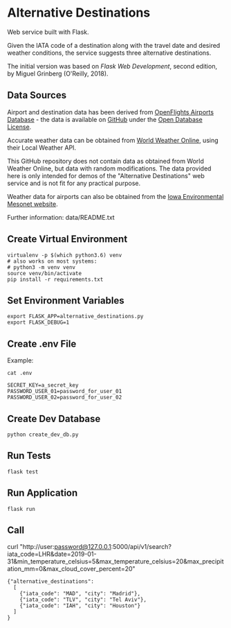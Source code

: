 # Alternative Destinations

Web service built with Flask. 

Given the IATA code of a destination along with the travel date and desired weather conditions, the service suggests three alternative destinations.

The initial version was based on *Flask Web Development*, second edition, by Miguel Grinberg (O'Reilly, 2018).

## Data Sources

Airport and destination data has been derived from [OpenFlights Airports Database](https://openflights.org/data.html) - the data is available on [GitHub](https://github.com/jpatokal/openflights/blob/master/data/airports.dat) under the [Open Database License](https://openflights.org/data.html#license).

Accurate weather data can be obtained from [World Weather Online](https://www.worldweatheronline.com), using their Local Weather API. 

This GitHub repository does not contain data as obtained from World Weather Online, but data with random modifications. The data provided here is only intended for demos of the "Alternative Destinations" web service and is not fit for any practical purpose.  

Weather data for airports can also be obtained from the [Iowa Environmental Mesonet website](https://mesonet.agron.iastate.edu/request/download.phtml?network=IN__ASOS).

Further information: data/README.txt

## Create Virtual Environment

```
virtualenv -p $(which python3.6) venv
# also works on most systems:
# python3 -m venv venv
source venv/bin/activate
pip install -r requirements.txt
```

## Set Environment Variables

```
export FLASK_APP=alternative_destinations.py
export FLASK_DEBUG=1
```

## Create .env File

Example:

```
cat .env
```

```
SECRET_KEY=a_secret_key
PASSWORD_USER_01=password_for_user_01
PASSWORD_USER_02=password_for_user_02
```

## Create Dev Database

```
python create_dev_db.py 
```

## Run Tests

```
flask test
```

## Run Application

```
flask run
```

## Call

curl "http://user:password@127.0.0.1:5000/api/v1/search?iata_code=LHR&date=2019-01-31&min_temperature_celsius=5&max_temperature_celsius=20&max_precipitation_mm=0&max_cloud_cover_percent=20"

```
{"alternative_destinations":
  [
    {"iata_code": "MAD", "city": "Madrid"},
    {"iata_code": "TLV", "city": "Tel Aviv"},
    {"iata_code": "IAH", "city": "Houston"}
  ]
}
```

